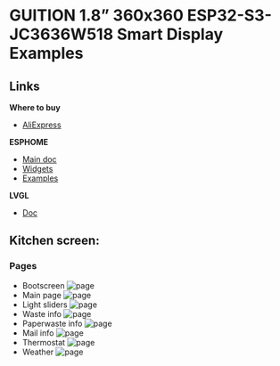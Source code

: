 # GUITION 1.8” 360x360 ESP32-S3-JC3636W518 Smart Display Examples
## Links
**Where to buy**
- [AliExpress](https://www.aliexpress.com/w/wholesale-1.8%2525252dinch-QSPI-360-*-360-IPS-ESP32%2525252dS3-.html?spm=a2g0o.productlist.search.0)

**ESPHOME**
- [Main doc](https://esphome.io/components/lvgl/index.html)
- [Widgets](https://esphome.io/components/lvgl/widgets.html)
- [Examples](https://esphome.io/cookbook/lvgl)

**LVGL**
- [Doc](https://docs.lvgl.io/master/)


## Kitchen screen:
### Pages
- Bootscreen
![page](images/boot_screen.jpg)
- Main page
![page](images/main_page.jpg)
- Light sliders
![page](images/page_sliders_light.jpg)
- Waste info
![page](images/restwaste_info.jpg)
- Paperwaste info
![page](images/paperwaste_info.jpg)
- Mail info
![page](images/posten_info.jpg)
- Thermostat
![page](images/thermostat_page.jpg)
- Weather
![page](images/weather_status.jpg)

